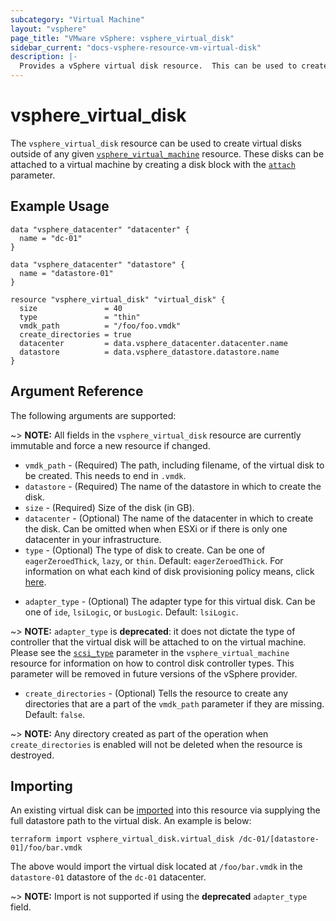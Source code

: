 ```yaml
---
subcategory: "Virtual Machine"
layout: "vsphere"
page_title: "VMware vSphere: vsphere_virtual_disk"
sidebar_current: "docs-vsphere-resource-vm-virtual-disk"
description: |-
  Provides a vSphere virtual disk resource.  This can be used to create and delete virtual disks.
---
```


# vsphere\_virtual\_disk

The `vsphere_virtual_disk` resource can be used to create virtual disks outside
of any given [`vsphere_virtual_machine`][docs-vsphere-virtual-machine]
resource. These disks can be attached to a virtual machine by creating a disk
block with the [`attach`][docs-vsphere-virtual-machine-disk-attach] parameter.

[docs-vsphere-virtual-machine]: /docs/providers/vsphere/r/virtual_machine.html
[docs-vsphere-virtual-machine-disk-attach]: /docs/providers/vsphere/r/virtual_machine.html#attach

## Example Usage

```hcl
data "vsphere_datacenter" "datacenter" {
  name = "dc-01"
}

data "vsphere_datacenter" "datastore" {
  name = "datastore-01"
}

resource "vsphere_virtual_disk" "virtual_disk" {
  size               = 40
  type               = "thin"
  vmdk_path          = "/foo/foo.vmdk"
  create_directories = true
  datacenter         = data.vsphere_datacenter.datacenter.name
  datastore          = data.vsphere_datastore.datastore.name
}
```

## Argument Reference

The following arguments are supported:

~> **NOTE:** All fields in the `vsphere_virtual_disk` resource are currently
immutable and force a new resource if changed.

* `vmdk_path` - (Required) The path, including filename, of the virtual disk to
  be created.  This needs to end in `.vmdk`.
* `datastore` - (Required) The name of the datastore in which to create the
  disk.
* `size` - (Required) Size of the disk (in GB).
* `datacenter` - (Optional) The name of the datacenter in which to create the
  disk. Can be omitted when when ESXi or if there is only one datacenter in
  your infrastructure.
* `type` - (Optional) The type of disk to create. Can be one of
  `eagerZeroedThick`, `lazy`, or `thin`. Default: `eagerZeroedThick`. For
  information on what each kind of disk provisioning policy means, click
  [here][docs-vmware-vm-disk-provisioning].

[docs-vmware-vm-disk-provisioning]: https://docs.vmware.com/en/VMware-vSphere/7.0/com.vmware.vsphere.vm_admin.doc/GUID-4C0F4D73-82F2-4B81-8AA7-1DD752A8A5AC.html

* `adapter_type` - (Optional) The adapter type for this virtual disk. Can be
  one of `ide`, `lsiLogic`, or `busLogic`.  Default: `lsiLogic`.

~> **NOTE:** `adapter_type` is **deprecated**: it does not dictate the type of
controller that the virtual disk will be attached to on the virtual machine.
Please see the [`scsi_type`][docs-vsphere-virtual-machine-scsi-type] parameter
in the `vsphere_virtual_machine` resource for information on how to control
disk controller types. This parameter will be removed in future versions of the
vSphere provider.

[docs-vsphere-virtual-machine-scsi-type]: /docs/providers/vsphere/r/virtual_machine.html#scsi_type

* `create_directories` - (Optional) Tells the resource to create any
  directories that are a part of the `vmdk_path` parameter if they are missing.
  Default: `false`.

~> **NOTE:** Any directory created as part of the operation when
`create_directories` is enabled will not be deleted when the resource is
destroyed.

## Importing

An existing virtual disk can be [imported][docs-import] into this resource
via supplying the full datastore path to the virtual disk. An example is below:

[docs-import]: https://www.terraform.io/docs/import/index.html

```
terraform import vsphere_virtual_disk.virtual_disk /dc-01/[datastore-01]/foo/bar.vmdk
```

The above would import the virtual disk located at `/foo/bar.vmdk` in the `datastore-01`
datastore of the `dc-01` datacenter.

~> **NOTE:** Import is not supported if using the **deprecated** `adapter_type` field.